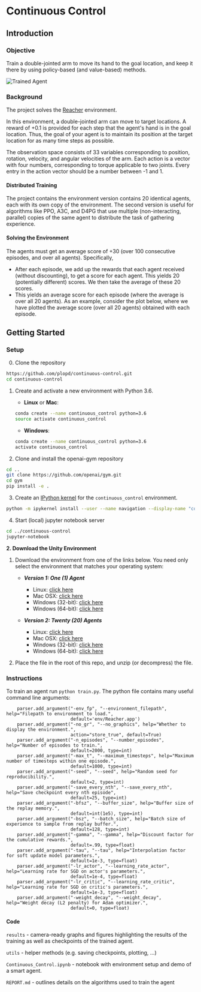 [//]: # (Image References)

# Continuous Control

## Introduction

### Objective

Train a double-jointed arm to move its hand to the goal location, and keep it there by using policy-based (and value-based) methods.

![Trained Agent](./results/trained_agent.gif)

### Background

The project solves the [Reacher](https://github.com/Unity-Technologies/ml-agents/blob/master/docs/Learning-Environment-Examples.md#reacher) environment.

In this environment, a double-jointed arm can move to target locations. A reward of +0.1 is provided for each step that the agent's hand is in the goal location. Thus, the goal of your agent is to maintain its position at the target location for as many time steps as possible.

The observation space consists of 33 variables corresponding to position, rotation, velocity, and angular velocities of the arm. Each action is a vector with four numbers, corresponding to torque applicable to two joints. Every entry in the action vector should be a number between -1 and 1.


#### Distributed Training

The project contains the environment version contains 20 identical agents, each with its own copy of the environment.
The second version is useful for algorithms like PPO, A3C, and D4PG that use multiple (non-interacting, parallel) copies of the same agent to distribute the task of gathering experience.

#### Solving the Environment

The agents must get an average score of +30 (over 100 consecutive episodes, and over all agents). Specifically,

- After each episode, we add up the rewards that each agent received (without discounting), to get a score for each agent. This yields 20 (potentially different) scores. We then take the average of these 20 scores.
- This yields an average score for each episode (where the average is over all 20 agents).
As an example, consider the plot below, where we have plotted the average score (over all 20 agents) obtained with each episode.

## Getting Started

### Setup

0. Clone the repository
```bash
https://github.com/plopd/continuous-control.git
cd continuous-control
```

1. Create and activate a new environment with Python 3.6.

	- __Linux__ or __Mac__: 
	```bash
	conda create --name continuous_control python=3.6
	source activate continuous_control
	```
	- __Windows__: 
	```bash
	conda create --name continuous_control python=3.6 
	activate continuous_control
	```
	
2. Clone and install the openai-gym repository
```bash
cd ..
git clone https://github.com/openai/gym.git
cd gym
pip install -e .
```

3. Create an [IPython kernel](http://ipython.readthedocs.io/en/stable/install/kernel_install.html) for the `continuous_control` environment.  
```bash
python -m ipykernel install --user --name navigation --display-name "continuous_control"
```

4. Start (local) jupyter notebook server
```bash
cd ../continuous-control
jupyter-notebook
```

**2. Download the Unity Environment**

1. Download the environment from one of the links below.  You need only select the environment that matches your operating system:

    - **_Version 1: One (1) Agent_**
        - Linux: [click here](https://s3-us-west-1.amazonaws.com/udacity-drlnd/P2/Reacher/one_agent/Reacher_Linux.zip)
        - Mac OSX: [click here](https://s3-us-west-1.amazonaws.com/udacity-drlnd/P2/Reacher/one_agent/Reacher.app.zip)
        - Windows (32-bit): [click here](https://s3-us-west-1.amazonaws.com/udacity-drlnd/P2/Reacher/one_agent/Reacher_Windows_x86.zip)
        - Windows (64-bit): [click here](https://s3-us-west-1.amazonaws.com/udacity-drlnd/P2/Reacher/one_agent/Reacher_Windows_x86_64.zip)

    - **_Version 2: Twenty (20) Agents_**
        - Linux: [click here](https://s3-us-west-1.amazonaws.com/udacity-drlnd/P2/Reacher/Reacher_Linux.zip)
        - Mac OSX: [click here](https://s3-us-west-1.amazonaws.com/udacity-drlnd/P2/Reacher/Reacher.app.zip)
        - Windows (32-bit): [click here](https://s3-us-west-1.amazonaws.com/udacity-drlnd/P2/Reacher/Reacher_Windows_x86.zip)
        - Windows (64-bit): [click here](https://s3-us-west-1.amazonaws.com/udacity-drlnd/P2/Reacher/Reacher_Windows_x86_64.zip)

2. Place the file in the root of this repo, and unzip (or decompress) the file.

### Instructions

To train an agent run `python train.py`. The python file contains many useful command line arguments:

```
    parser.add_argument("-env_fp", "--environment_filepath", help="Filepath to environment to load.",
                        default='env/Reacher.app')
    parser.add_argument("-no_gr", "--no_graphics", help="Whether to display the environment.",
                        action="store_true", default=True)
    parser.add_argument("-n_episodes", "--number_episodes", help="Number of episodes to train.",
                        default=2000, type=int)
    parser.add_argument("-max_t", "--maximum_timesteps", help="Maximum number of timesteps within one episode.",
                        default=1000, type=int)
    parser.add_argument("-seed", "--seed", help="Random seed for reproducibility.",
                        default=2, type=int)
    parser.add_argument("-save_every_nth", "--save_every_nth", help="Save checkpoint every nth episode",
                        default=25, type=int)
    parser.add_argument("-bfsz", "--buffer_size", help="Buffer size of the replay memory.",
                        default=int(1e5), type=int)
    parser.add_argument("-bsz", "--batch_size", help="Batch size of experience to sample from replay buffer.",
                        default=128, type=int)
    parser.add_argument("-gamma", "--gamma", help="Discount factor for the cumulative rewards.",
                        default=.99, type=float)
    parser.add_argument("-tau", "--tau", help="Interpolation factor for soft update model parameters.",
                        default=1e-3, type=float)
    parser.add_argument("-lr_actor", "--learning_rate_actor", help="Learning rate for SGD on actor's parameters.",
                        default=1e-4, type=float)
    parser.add_argument("-lr_critic", "--learning_rate_critic", help="Learning rate for SGD on critic's parameters.",
                        default=1e-3, type=float)
    parser.add_argument("-weight_decay", "--weight_decay", help="Weight decay (L2 penalty) for Adam optimizer.",
                        default=0, type=float)

```

#### Code

`results` - camera-ready graphs and figures highlighting the results of the training as well as checkpoints of the trained agent.

`utils` - helper methods (e.g. saving checkpoints, plotting, ...)

`Continuous_Control.ipynb` - notebook with environment setup and demo of a smart agent.

`REPORT.md` - outlines details on the algorithms used to train the agent


